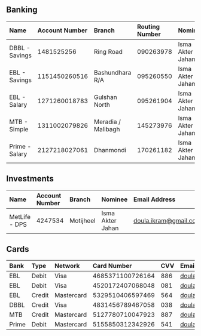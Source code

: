 
## Banking

| Name           | Account Number | Branch             | Routing Number | Nominee          | Email                 | User ID      | Additional ID | Password       | Contact Number |
| :------------- | :------------- | :----------------- | :------------- | :--------------- | :-------------------- | :----------- | :------------ | :------------- | :------------- |
| DBBL - Savings | 1481525256     | Ring Road          | 090263978      | Isma Akter Jahan | doula.ikram@gmail.com | 208441764    | 192993        | iK2066         | +8801683026990 |
| EBL - Savings  | 1151450260516  | Bashundhara R/A    | 095260550      | Isma Akter Jahan | doula.ikram@gmail.com | ESB1244323   | CC20203753    | w8F8q5WXdknPnb | +8801683026990 |
| EBL - Salary   | 1271260018783  | Gulshan North      | 095261904      | Isma Akter Jahan | doula.ikram@gmail.com | ESB1244323   | 2569386       | w8F8q5WXdknPnb | +8801683026990 |
| MTB - Simple   | 1311002079826  | Meradia / Malibagh | 145273976      | Isma Akter Jahan | doula.ikram@gmail.com | ikramuddoula | 1029154       | @QU4MyXLx      | +8801683026990 |
| Prime - Salary | 2127218027061  | Dhanmondi          | 170261182      | Isma Akter Jahan | doula.ikram@gmail.com | PB1255570    | ikramuddoula  | 01683026990    | +8801683026990 |

## Investments

| Name          | Account Number | Branch    | Nominee          | Email Address         | Phone Number   | Amount |
| :------------ | :------------- | :-------- | :--------------- | :-------------------- | :------------- | :----- |
| MetLife - DPS | 4247534        | Motijheel | Isma Akter Jahan | doula.ikram@gmail.com | +8801683026990 | 21715  |


## Cards

| Bank  | Type   | Network    | Card Number      | CVV | Email                                                 | Expiry     | PIN  | Phone          | Contact        |
| :---- | :----- | :--------- | :--------------- | :-- | :---------------------------------------------------- | :--------- | :--- | :------------- | :------------- |
| EBL   | Debit  | Visa       | 4685371100726164 | 886 | [doula.ikram@gmail.com](mailto:doula.ikram@gmail.com) | 01/03/2027 | 0266 | +8801683026990 | +8809621316230 |
| EBL   | Debit  | Visa       | 4520172407068048 | 081 | [doula.ikram@gmail.com](mailto:doula.ikram@gmail.com) | 01/08/2028 | 0266 | +8801683026990 | +8809621316230 |
| EBL   | Credit | Mastercard | 5329510406597469 | 564 | [doula.ikram@gmail.com](mailto:doula.ikram@gmail.com) | 01/03/2029 | 0266 | +8801683026990 | +8809621316230 |
| DBBL  | Credit | Visa       | 4831456789467058 | 038 | [doula.ikram@gmail.com](mailto:doula.ikram@gmail.com) | 01/07/2029 | 0266 | +8801683026990 | +8809666716216 |
| MTB   | Credit | Mastercard | 5127780710047923 | 887 | [doula.ikram@gmail.com](mailto:doula.ikram@gmail.com) | 01/07/2029 | 0266 | +8801683026990 | +8809604016219 |
| Prime | Debit  | Mastercard | 5155850312342926 | 541 | doula.ikram@gmail.com                                 | 01/06/2030 | 0266 | +8801683026990 | +8809610016218 |

